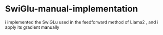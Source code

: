 # SwiGlu-manual-implementation
i implemented the SwiGLu used in the feedforward method of Llama2 , and i apply its gradient manually 
